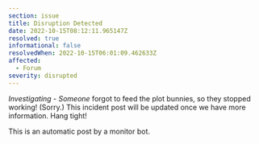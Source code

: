 ```yaml
---
section: issue
title: Disruption Detected
date: 2022-10-15T08:12:11.965147Z
resolved: true
informational: false
resolvedWhen: 2022-10-15T06:01:09.462633Z
affected:
  - Forum
severity: disrupted
---
```

*Investigating* - _Someone_ forgot to feed the plot bunnies, so they stopped working! (Sorry.) This incident post will be updated once we have more information. Hang tight!

This is an automatic post by a monitor bot.
        